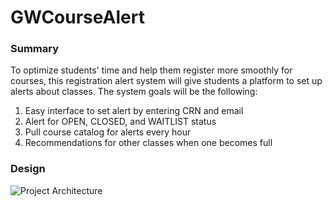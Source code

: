 # GWCourseAlert

### Summary

To optimize students' time and help them register more smoothly for courses, this registration alert system will give students a platform to set up alerts about classes. The system goals will be the following:

1. Easy interface to set alert by entering CRN and email
2. Alert for OPEN, CLOSED, and WAITLIST status
3. Pull course catalog for alerts every hour
4. Recommendations for other classes when one becomes full

### Design

![Project Architecture](https://raw.githubusercontent.com/GWLabs/GWCourseAlert/master/coursealert-architecture.png)

